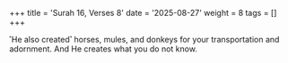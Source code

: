 +++
title = 'Surah 16, Verses 8'
date = '2025-08-27'
weight = 8
tags = []
+++

˹He also created˺ horses, mules, and donkeys for your transportation and adornment. And He creates what you do not know.